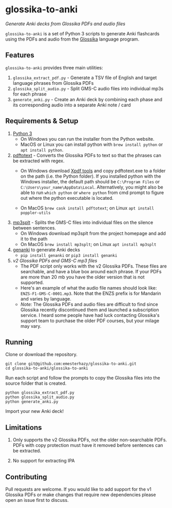 # glossika-to-anki
*Generate Anki decks from Glossika PDFs and audio files*

`glossika-to-anki` is a set of Python 3 scripts to generate Anki flashcards using the PDFs and audio from the [Glossika](https://ai.glossika.com/?lang=eng-US) language program.

## Features
`glossika-to-anki` provides three main utilities:

1. `glossika_extract_pdf.py` - Generate a TSV file of English and target language phrases from Glossika PDFs
2. `glossika_split_audio.py` - Split GMS-C audio files into individual mp3s for each phrase
3. `generate_anki.py` - Create an Anki deck by combining each phase and its corresponding audio into a separate Anki note / card

## Requirements & Setup
1. [Python 3](https://www.python.org/)
    - On Windows you can run the installer from the Python website.
    - MacOS or Linux you can install python with `brew install python` or `apt install python`.
2. [pdftotext](https://www.xpdfreader.com/download.html) - Converts the Glossika PDFs to text so that the phrases can be extracted with regex.
    - On Windows download [Xpdf tools](https://www.xpdfreader.com/download.html) and copy pdftotext.exe to a folder on the path (i.e. the Python folder). If you installed python with the Windows installer, the default path should be ```C:\Program Files``` or ```C:\Users\your_name\AppData\Local```. Alternatively, you might also be able to run  ```which python``` or ```where python``` from cmd prompt to figure out where the python executable is located.

    - On MacOS `brew cask install pdftotext`; on Linux `apt install poppler-utils`
3. [mp3splt](http://mp3splt.sourceforge.net/) - Splits the GMS-C files into individual files on the silence between sentences.
    - On Windows download mp3splt from the project homepage and add it to the path
    - On MacOS `brew install mp3splt`; on Linux `apt install mp3splt`
4. [genanki](https://github.com/kerrickstaley/genanki) to generate Anki decks
    - `pip install genanki` or `pip3 install genanki`
5. *v2 Glossika PDFs and GMS-C mp3 files*
    - The PDF script only works with the v2 Glossika PDFs. These files are searchable, and have a blue box around each phrase. If your PDFs are more than 20 mb you have the older version that is not supported.
    - Here's an example of what the audio file names should look like: `ENZS-F1-GMS-C-0001.mp3`. Note that the ENZS prefix
        is for Mandarin and varies by language.
    - *Note:* The Glossika PDFs and audio files are difficult to find since Glossika recently discontinued them and launched a subscription service. I heard some people have had luck contacting Glossika's support team to purchase the older PDF courses, but your milage may vary.

## Running
Clone or download the repository.
```
git clone git@github.com:emesterhazy/glossika-to-anki.git
cd glossika-to-anki/glossika-to-anki
```
Run each script and follow the prompts to copy the Glossika files into the source folder that is created.
```
python glossika_extract_pdf.py
python glossika_split_audio.py
python generate_anki.py
```
Import your new Anki deck!

## Limitations
1. Only supports the v2 Glossika PDFs, not the older non-searchable PDFs. PDFs with copy protection must have it removed before sentences can be extracted.

2. No support for extracting IPA

## Contributing
Pull requests are welcome. If you would like to add support for the v1 Glossika PDFs or make changes that require new dependencies please open an issue first to discuss.
